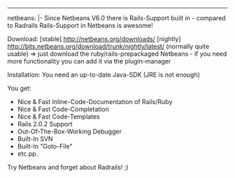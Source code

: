 --- 
netbeans: |-
  Since Netbeans V6.0 there is Rails-Support built in - compared to Radrails Rails-Support in Netbeans is awesome!
  
  Download: 
  [stable]  http://netbeans.org/downloads/
  [nightly] http://bits.netbeans.org/download/trunk/nightly/latest/ (normally quite usable)
  => just download the ruby/rails-prepackaged Netbeans - if you need more functionality
  you can add it via the plugin-manager
  
  Installation:
  You need an up-to-date Java-SDK (JRE is not enough)
  
  You get:
  * Nice & Fast Inline-Code-Documentation of Rails/Ruby
  * Nice & Fast Code-Completation
  * Nice & Fast Code-Templates
  * Rails 2.0.2 Support
  * Out-Of-The-Box-Working Debugger
  * Built-In SVN
  * Built-In "Goto-File"
  * etc.pp.
  
  Try Netbeans and forget about Radrails! ;)
